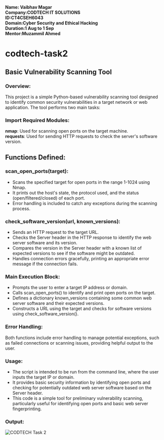 **Name: Vaibhav Magar<br>
Company:CODTECH IT SOLUTIONS <br>
ID:CT4CSEH6043 <br>
Domain:Cyber Security and Ethical Hacking <br>
Duration:1 Aug to 1 Sep <br>
Mentor:Muzammil Ahmed <br>**

# codtech-task2
## Basic Vulnerability Scanning Tool <br>
### Overview:
This project is a simple Python-based vulnerability scanning tool designed to identify common security vulnerabilities in a target network or web application. The tool performs two main tasks:

### Import Required Modules:

**nmap**: Used for scanning open ports on the target machine.<br>
**requests**: Used for sending HTTP requests to check the server's software version.

## Functions Defined:
### scan_open_ports(target):
- Scans the specified target for open ports in the range 1-1024 using Nmap.
- It prints out the host's state, the protocol used, and the status (open/filtered/closed) of each port.
- Error handling is included to catch any exceptions during the scanning process.

### check_software_version(url, known_versions):
- Sends an HTTP request to the target URL.
- Checks the Server header in the HTTP response to identify the web server software and its version.
- Compares the version in the Server header with a known list of expected versions to see if the software might be outdated.
- Handles connection errors gracefully, printing an appropriate error message if the connection fails.

### Main Execution Block:
- Prompts the user to enter a target IP address or domain.
- Calls scan_open_ports() to identify and print open ports on the target.
- Defines a dictionary known_versions containing some common web server software and their expected versions.
- Constructs a URL using the target and checks for software versions using check_software_version().

### Error Handling:
Both functions include error handling to manage potential exceptions, such as failed connections or scanning issues, providing helpful output to the user.

### Usage:
- The script is intended to be run from the command line, where the user inputs the target IP or domain.
- It provides basic security information by identifying open ports and checking for potentially outdated web server software based on the Server header.
- This code is a simple tool for preliminary vulnerability scanning, particularly useful for identifying open ports and basic web server fingerprinting.

### Output:
![CODTECH Task 2](https://github.com/user-attachments/assets/df49e46d-ed0f-475c-ae8a-0c1e24f758ba)

